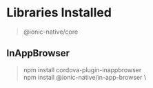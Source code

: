 # Libraries Installed

> @ionic-native/core

## InAppBrowser

> npm install cordova-plugin-inappbrowser \
> npm install @ionic-native/in-app-browser \
